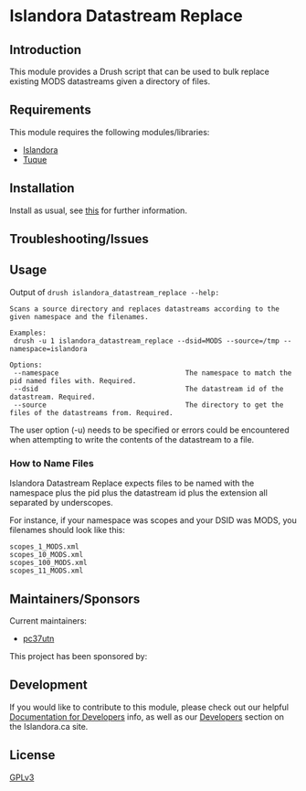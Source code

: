 # Islandora Datastream Replace

## Introduction

This module provides a Drush script that can be used to bulk replace existing MODS datastreams
given a directory of files.

## Requirements

This module requires the following modules/libraries:

* [Islandora](https://github.com/islandora/islandora)
* [Tuque](https://github.com/islandora/tuque)

## Installation

Install as usual, see [this](https://drupal.org/documentation/install/modules-themes/modules-7) for further information.

## Troubleshooting/Issues

## Usage
Output of ```drush islandora_datastream_replace --help:```

```
Scans a source directory and replaces datastreams according to the given namespace and the filenames.

Examples:
 drush -u 1 islandora_datastream_replace --dsid=MODS --source=/tmp --namespace=islandora

Options:
 --namespace                               The namespace to match the pid named files with. Required.
 --dsid                                    The datastream id of the datastream. Required.
 --source                                  The directory to get the files of the datastreams from. Required.
  ```


The user option (-u) needs to be specified or errors could be
encountered when attempting to write the contents of the datastream to a file.

### How to Name Files

Islandora Datastream Replace expects files to be named with the namespace plus the pid plus the datastream id plus the extension all separated by underscopes.

For instance, if your namespace was scopes and your DSID was MODS, you filenames should look like this:

```
scopes_1_MODS.xml
scopes_10_MODS.xml
scopes_100_MODS.xml
scopes_11_MODS.xml
```

## Maintainers/Sponsors

Current maintainers:

* [pc37utn](https://github.com/pc37utn)

This project has been sponsored by:


## Development

If you would like to contribute to this module, please check out our helpful [Documentation for Developers](https://github.com/Islandora/islandora/wiki#wiki-documentation-for-developers) info, as well as our [Developers](http://islandora.ca/developers) section on the Islandora.ca site.

## License

[GPLv3](http://www.gnu.org/licenses/gpl-3.0.txt)
